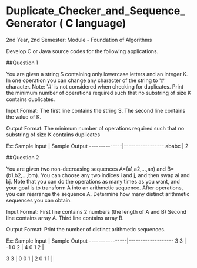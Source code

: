 # Duplicate_Checker_and_Sequence_Generator ( C language)


2nd Year, 2nd Semester: Module - Foundation of Algorithms

Develop C or Java source codes for the following applications.

##Question 1 

You are given a string S containing only lowercase letters and an integer K. In one operation you 
can change any character of the string to '#' character.
Note: '#' is not considered when checking for duplicates.
Print the minimum number of operations required such that no substring of size K contains 
duplicates.

Input Format:
The first line contains the string S.
The second line contains the value of K.

Output Format:
The minimum number of operations required such that no substring of size K contains duplicates

Ex:
Sample Input  |   Sample Output
--------------|-----------------
ababc         |    2


##Question 2

You are given two non-decreasing sequences A=(a1,a2,...,an) and B=(b1,b2,...,bm).
You can choose any two indices i and j, and then swap ai and bj.
Note that you can do the operations as many times as you want, and your goal is to transform A into 
an arithmetic sequence. After operations, you can rearrange the sequence A.
Determine how many distinct arithmetic sequences you can obtain.

Input Format:
First line contains 2 numbers (the length of A and B)
Second line contains array A.
Third line contains array B.

Output Format:
Print the number of distinct arithmetic sequences.

Ex:
Sample Input    |     Sample Output
----------------|-------------------
3   3           |
-1 0 2          |      4
0 1 2           |

3  3            |
0 0 1           |      2
0 1 1           |      

